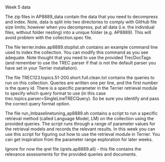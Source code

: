 Week 5 data

The zip files in AP8889_data contain the data that you need to decompress and index. Note, data is split into two directories to comply with GitHub file size limits; however when you decompress, put all data (i.e. the individual files, without folder nesting) into a unique folder (e.g. AP8889). This will avoid problem with the collection.spec file. 


The file terrier.index.ap8889.stoplist.sh contains an example command line used to index the collection. You can modify this command as you see adequate. Note thought that you need to use the provided TrecDocTags (and remember to use the TREC parser if that is not the default parser you have set in your Terrier installation).


The file TREC123.topics.51-200.short.full.clean.txt contains the queries to run on this collection. Queries are written one per line, and the first number is the query id. There is a specific parameter in the Terrier retrieval module to specify which query format to use (in this case trec.topics.parser=SingleLineTRECQuery). So be sure you identify and pass the correct query format option.


The file run_lmbaselinetuning_ap8889.sh contains a script to run a specific retrieval method (called Language Model, LM) on the collection using the provided queries. The script runs through a range of parameter values for the retrieval models and records the relevant results. In this week you can use this script for figuring out how to use the retrieval module in Terrier. You can get inspiration from the parameter range exploration for later weeks.

Ignore for now the qrel file (qrels.ap8889.all) - this file contains the relevance assessments for the provided queries and documents.